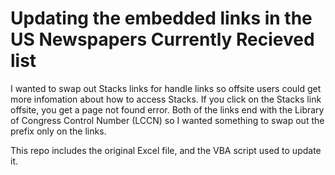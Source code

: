 # Updating the embedded links in the US Newspapers Currently Recieved list

I wanted to swap out Stacks links for handle links so offsite users could get more infomation about how to access Stacks. If you click on the Stacks link offsite, you get a page not found error.  Both of the links end with the Library of Congress Control Number (LCCN) so I wanted something to swap out the prefix only on the links. 

This repo includes the original Excel file, and the VBA script used to update it. 
